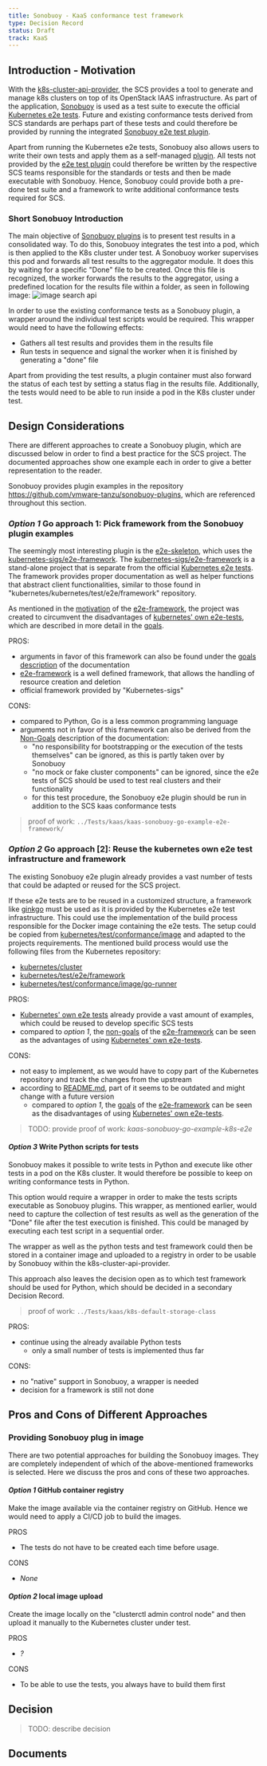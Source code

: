 ```yaml
---
title: Sonobuoy - KaaS conformance test framework
type: Decision Record
status: Draft
track: KaaS
---
```


## Introduction - Motivation

With the [k8s-cluster-api-provider][k8s-api], the SCS provides a tool to generate 
and manage k8s clusters on top of its OpenStack IAAS infrastructure. As part of 
the application, [Sonobuoy][sonobuoy] is used as a test suite to execute the 
official [Kubernetes e2e tests][k8s-e2e-tests]. Future and existing conformance 
tests derived from SCS standards are perhaps part of these tests and could therefore 
be provided by running the integrated [Sonobuoy e2e test plugin][e2e test plugin].

Apart from running the Kubernetes e2e tests, Sonobuoy also allows users to write 
their own tests and apply them as a self-managed [plugin][sonobuoy-plugin-docu].
All tests not provided by the [e2e test plugin][e2e test plugin] could therefore 
be written by the respective SCS teams responsible for the standards or tests and 
then be made executable with Sonobuoy. Hence, Sonobuoy could provide both a pre-done 
test suite and a framework to write additional conformance tests required for SCS.

### Short Sonobuoy Introduction

The main objective of [Sonobuoy plugins][sonobuoy-plugin-docu] is to present test 
results in a consolidated way. To do this, Sonobuoy integrates the test into a pod, 
which is then applied to the K8s cluster under test. A Sonobuoy worker supervises 
this pod and forwards all test results to the aggregator module. It does this by 
waiting for a specific "Done" file to be created. Once this file is recognized, 
the worker forwards the results to the aggregator, using a predefined location 
for the results file within a folder, as seen in following image:
![image search api](https://sonobuoy.io/img/plugin-contract.png)

In order to use the existing conformance tests as a Sonobuoy plugin, a wrapper 
around the individual test scripts would be required. This wrapper would need to 
have the following effects:

* Gathers all test results and provides them in the results file
* Run tests in sequence and signal the worker when it is finished by generating a "done" file

Apart from providing the test results, a plugin container must also forward the 
status of each test by setting a status flag in the results file.
Additionally, the tests would need to be able to run inside a pod in the K8s cluster under test.

## Design Considerations

There are different approaches to create a Sonobuoy plugin, which are discussed 
below in order to find a best practice for the SCS project. The documented approaches 
show one example each in order to give a better representation to the reader.

Sonobuoy provides plugin examples in the repository <https://github.com/vmware-tanzu/sonobuoy-plugins>, which are referenced throughout this section.

### _Option 1_ Go approach 1: Pick framework from the Sonobuoy plugin examples

The seemingly most interesting plugin is the [e2e-skeleton][e2e-skel], which uses 
the [kubernetes-sigs/e2e-framework][e2e-frame]. The [kubernetes-sigs/e2e-framework][e2e-frame] 
is a stand-alone project that is separate from the official [Kubernetes e2e tests][k8s-e2e-tests].
The framework provides proper documentation as well as helper functions that abstract 
client functionalities, similar to those found in "kubernetes/kubernetes/test/e2e/framework" repository.

As mentioned in the [motivation][e2e-frame-motivation] of the [e2e-framework][e2e-frame], 
the project was created to circumvent the disadvantages of [kubernetes' own e2e-tests][k8s-e2e-tests], 
which are described in more detail in the [goals][e2e-frame-goals].

PROS:

* arguments in favor of this framework can also be found under the [goals description][e2e-frame-goals] of the documentation
* [e2e-framework][e2e-frame] is a well defined framework, that allows the handling of resource creation and deletion
* official framework provided by "Kubernetes-sigs"

CONS:

* compared to Python, Go is a less common programming language
* arguments not in favor of this framework can also be derived from the [Non-Goals][e2e-frame-nongoals] description of the documentation:
  * "no responsibility for bootstrapping or the execution of the tests themselves" can be ignored, as this is partly taken over by Sonobuoy
  * "no mock or fake cluster components" can be ignored, since the e2e tests of SCS should be used to test real clusters and their functionality
  * for this test procedure, the Sonobuoy e2e plugin should be run in addition to the SCS kaas conformance tests

> proof of work: `../Tests/kaas/kaas-sonobuoy-go-example-e2e-framework/`

### _Option 2_ Go approach [2]: Reuse the kubernetes own e2e test infrastructure and framework

The existing Sonobuoy e2e plugin already provides a vast number of tests that could 
be adapted or reused for the SCS project.

If these e2e tests are to be reused in a customized structure, a framework like [ginkgo][ginkgo] 
must be used as it is provided by the Kubernetes e2e test infrastructure.
This could use the implementation of the build process responsible for the Docker 
image containing the e2e tests. The setup could be copied from [kubernetes/test/conformance/image][conformance-image] 
and adapted to the projects requirements. The mentioned build process would use 
the following files from the Kubernetes repository:

* [kubernetes/cluster](https://github.com/kubernetes/kubernetes/tree/master/cluster)
* [kubernetes/test/e2e/framework](https://github.com/kubernetes/kubernetes/tree/master/test/e2e)
* [kubernetes/test/conformance/image/go-runner](https://github.com/kubernetes/kubernetes/tree/master/test/conformance/image/go-runner)

PROS:

* [Kubernetes' own e2e tests][k8s-e2e-tests] already provide a vast amount of examples, which could be reused to develop specific SCS tests
* compared to _option 1_, the [non-goals][e2e-frame-nongoals] of the [e2e-framework][e2e-frame] can be seen as the advantages of using [Kubernetes' own e2e-tests][k8s-e2e-tests].

CONS:

* not easy to implement, as we would have to copy part of the Kubernetes repository and track the changes from the upstream
* according to [README.md](https://github.com/kubernetes/kubernetes/tree/master/cluster#readme), part of it seems to be outdated and might change with a future version
  * compared to _option 1_, the [goals][e2e-frame-goals] of the [e2e-framework][e2e-frame] can be seen as the disadvantages of using [Kubernetes' own e2e-tests][k8s-e2e-tests].

> TODO: provide proof of work: _kaas-sonobuoy-go-example-k8s-e2e_

#### _Option 3_ Write Python scripts for tests

Sonobuoy makes it possible to write tests in Python and execute like other tests 
in a pod on the K8s cluster. It would therefore be possible to keep on writing 
conformance tests in Python.

This option would require a wrapper in order to make the tests scripts executable 
as Sonobuoy plugins. This wrapper, as mentioned earlier, would need to capture 
the collection of test results as well as the generation of the "Done" file after 
the test execution is finished. This could be managed by executing each test script 
in a sequential order.

The wrapper as well as the python tests and test framework could then be stored 
in a container image and uploaded to a registry in order to be usable by Sonobuoy 
within the k8s-cluster-api-provider.

This approach also leaves the decision open as to which test framework should be
used for Python, which should be decided in a secondary Decision Record.

> proof of work: `../Tests/kaas/k8s-default-storage-class`

PROS:

* continue using the already available Python tests
  * only a small number of tests is implemented thus far

CONS:

* no "native" support in Sonobuoy, a wrapper is needed
* decision for a framework is still not done

## Pros and Cons of Different Approaches

### Providing Sonobuoy plug in image

There are two potential approaches for building the Sonobuoy images.
They are completely independent of which of the above-mentioned frameworks is selected.
Here we discuss the pros and cons of these two approaches.

#### _Option 1_ GitHub container registry

Make the image available via the container registry on GitHub.
Hence we would need to apply a CI/CD job to build the images.

PROS

* The tests do not have to be created each time before usage.

CONS

* _None_

#### _Option 2_ local image upload

Create the image locally on the "clusterctl admin control node" and then upload 
it manually to the Kubernetes cluster under test.

PROS

* _?_

CONS

* To be able to use the tests, you always have to build them first

## Decision

> TODO: describe decision

## Documents

[k8s-e2e-tests]: https://github.com/kubernetes/kubernetes/tree/master/test/e2e
[sonobuoy]: https://sonobuoy.io/
[sonobuoy-plugin-docu]: https://sonobuoy.io/docs/v0.57.0/plugins/
[e2e test plugin]: https://sonobuoy.io/docs/main/e2eplugin/
[k8s-api]: https://github.com/SovereignCloudStack/k8s-cluster-api-provider
[e2e-skel]: https://github.com/vmware-tanzu/sonobuoy-plugins/tree/main/examples/e2e-skeleton
[e2e-frame]: https://github.com/kubernetes-sigs/e2e-framework
[e2e-frame-motivation]: https://github.com/kubernetes-sigs/e2e-framework/blob/main/docs/design/README.md#motivations
[e2e-frame-goals]: https://github.com/kubernetes-sigs/e2e-framework/blob/main/docs/design/README.md#goals
[e2e-frame-nongoals]: https://github.com/kubernetes-sigs/e2e-framework/blob/main/docs/design/README.md#non-goals
[ginkgo]: https://onsi.github.io/ginkgo/
[conformance-image]: https://github.com/kubernetes/kubernetes/tree/master/test/conformance/image
